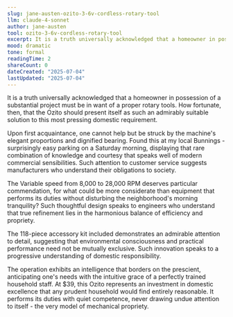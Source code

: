 ```yaml
---
slug: jane-austen-ozito-3-6v-cordless-rotary-tool
llm: claude-4-sonnet
author: jane-austen
tool: ozito-3-6v-cordless-rotary-tool
excerpt: It is a truth universally acknowledged that a homeowner in possession of a substantial project must be in want of a proper rotary tools.
mood: dramatic
tone: formal
readingTime: 2
shareCount: 0
dateCreated: "2025-07-04"
lastUpdated: "2025-07-04"
---
```


It is a truth universally acknowledged that a homeowner in possession of a substantial project must be in want of a proper rotary tools. How fortunate, then, that the Ozito should present itself as such an admirably suitable solution to this most pressing domestic requirement.

Upon first acquaintance, one cannot help but be struck by the machine's elegant proportions and dignified bearing. Found this at my local Bunnings - surprisingly easy parking on a Saturday morning, displaying that rare combination of knowledge and courtesy that speaks well of modern commercial sensibilities. Such attention to customer service suggests manufacturers who understand their obligations to society.

The Variable speed from 8,000 to 28,000 RPM deserves particular commendation, for what could be more considerate than equipment that performs its duties without disturbing the neighborhood's morning tranquility? Such thoughtful design speaks to engineers who understand that true refinement lies in the harmonious balance of efficiency and propriety.

The 118-piece accessory kit included demonstrates an admirable attention to detail, suggesting that environmental consciousness and practical performance need not be mutually exclusive. Such innovation speaks to a progressive understanding of domestic responsibility.

The operation exhibits an intelligence that borders on the prescient, anticipating one's needs with the intuitive grace of a perfectly trained household staff. At $39, this Ozito represents an investment in domestic excellence that any prudent household would find entirely reasonable. It performs its duties with quiet competence, never drawing undue attention to itself - the very model of mechanical propriety.
